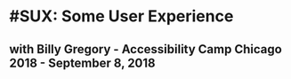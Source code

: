 # #SUX: Some User Experience
## with Billy Gregory - Accessibility Camp Chicago 2018 - September 8, 2018

